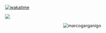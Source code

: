 [![wakatime](https://wakatime.com/badge/user/f0b77c93-5901-4359-ab12-300d8e57e821.svg)](https://wakatime.com/@f0b77c93-5901-4359-ab12-300d8e57e821)

![](https://komarev.com/ghpvc/?username=marcogarganigo)

<p align="center"> <img src="https://github-readme-stats.vercel.app/api?username=marcogarganigo&show_icons=true&theme=great-gatsby" alt="marcogarganigo" />

